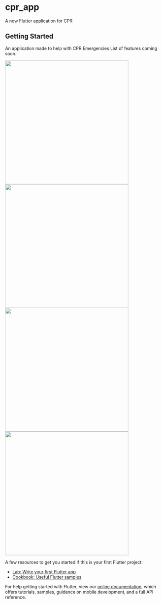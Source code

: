 # cpr_app

A new Flutter application for CPR

## Getting Started

An application made to help with CPR Emergencies
List of features coming soon.

<img src="screenshots/1.jpg" width = "400">
<img src="screenshots/2.jpg" width = "400">
<img src="screenshots/3.jpg" width = "400">
<img src="screenshots/4.jpg" width = "400">


A few resources to get you started if this is your first Flutter project:

- [Lab: Write your first Flutter app](https://flutter.dev/docs/get-started/codelab)
- [Cookbook: Useful Flutter samples](https://flutter.dev/docs/cookbook)

For help getting started with Flutter, view our
[online documentation](https://flutter.dev/docs), which offers tutorials,
samples, guidance on mobile development, and a full API reference.
